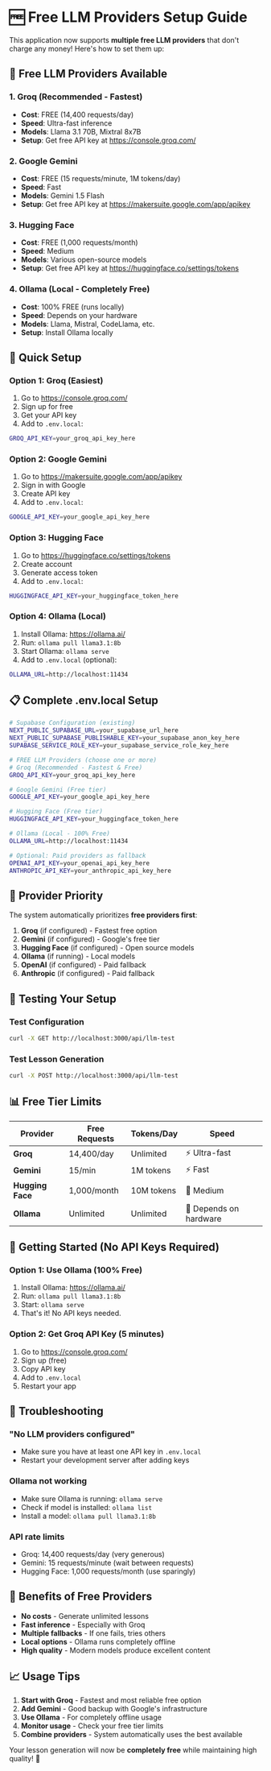 # 🆓 Free LLM Providers Setup Guide

This application now supports **multiple free LLM providers** that don't charge any money! Here's how to set them up:

## 🚀 **Free LLM Providers Available**

### **1. Groq (Recommended - Fastest)**
- **Cost**: FREE (14,400 requests/day)
- **Speed**: Ultra-fast inference
- **Models**: Llama 3.1 70B, Mixtral 8x7B
- **Setup**: Get free API key at https://console.groq.com/

### **2. Google Gemini**
- **Cost**: FREE (15 requests/minute, 1M tokens/day)
- **Speed**: Fast
- **Models**: Gemini 1.5 Flash
- **Setup**: Get free API key at https://makersuite.google.com/app/apikey

### **3. Hugging Face**
- **Cost**: FREE (1,000 requests/month)
- **Speed**: Medium
- **Models**: Various open-source models
- **Setup**: Get free API key at https://huggingface.co/settings/tokens

### **4. Ollama (Local - Completely Free)**
- **Cost**: 100% FREE (runs locally)
- **Speed**: Depends on your hardware
- **Models**: Llama, Mistral, CodeLlama, etc.
- **Setup**: Install Ollama locally

## 🔧 **Quick Setup**

### **Option 1: Groq (Easiest)**
1. Go to https://console.groq.com/
2. Sign up for free
3. Get your API key
4. Add to `.env.local`:
```bash
GROQ_API_KEY=your_groq_api_key_here
```

### **Option 2: Google Gemini**
1. Go to https://makersuite.google.com/app/apikey
2. Sign in with Google
3. Create API key
4. Add to `.env.local`:
```bash
GOOGLE_API_KEY=your_google_api_key_here
```

### **Option 3: Hugging Face**
1. Go to https://huggingface.co/settings/tokens
2. Create account
3. Generate access token
4. Add to `.env.local`:
```bash
HUGGINGFACE_API_KEY=your_huggingface_token_here
```

### **Option 4: Ollama (Local)**
1. Install Ollama: https://ollama.ai/
2. Run: `ollama pull llama3.1:8b`
3. Start Ollama: `ollama serve`
4. Add to `.env.local` (optional):
```bash
OLLAMA_URL=http://localhost:11434
```

## 📋 **Complete .env.local Setup**

```bash
# Supabase Configuration (existing)
NEXT_PUBLIC_SUPABASE_URL=your_supabase_url_here
NEXT_PUBLIC_SUPABASE_PUBLISHABLE_KEY=your_supabase_anon_key_here
SUPABASE_SERVICE_ROLE_KEY=your_supabase_service_role_key_here

# FREE LLM Providers (choose one or more)
# Groq (Recommended - Fastest & Free)
GROQ_API_KEY=your_groq_api_key_here

# Google Gemini (Free tier)
GOOGLE_API_KEY=your_google_api_key_here

# Hugging Face (Free tier)
HUGGINGFACE_API_KEY=your_huggingface_token_here

# Ollama (Local - 100% Free)
OLLAMA_URL=http://localhost:11434

# Optional: Paid providers as fallback
OPENAI_API_KEY=your_openai_api_key_here
ANTHROPIC_API_KEY=your_anthropic_api_key_here
```

## 🎯 **Provider Priority**

The system automatically prioritizes **free providers first**:

1. **Groq** (if configured) - Fastest free option
2. **Gemini** (if configured) - Google's free tier
3. **Hugging Face** (if configured) - Open source models
4. **Ollama** (if running) - Local models
5. **OpenAI** (if configured) - Paid fallback
6. **Anthropic** (if configured) - Paid fallback

## 🧪 **Testing Your Setup**

### **Test Configuration**
```bash
curl -X GET http://localhost:3000/api/llm-test
```

### **Test Lesson Generation**
```bash
curl -X POST http://localhost:3000/api/llm-test
```

## 📊 **Free Tier Limits**

| Provider | Free Requests | Tokens/Day | Speed |
|----------|---------------|------------|-------|
| **Groq** | 14,400/day | Unlimited | ⚡ Ultra-fast |
| **Gemini** | 15/min | 1M tokens | ⚡ Fast |
| **Hugging Face** | 1,000/month | 10M tokens | 🐌 Medium |
| **Ollama** | Unlimited | Unlimited | 🐌 Depends on hardware |

## 🚀 **Getting Started (No API Keys Required)**

### **Option 1: Use Ollama (100% Free)**
1. Install Ollama: https://ollama.ai/
2. Run: `ollama pull llama3.1:8b`
3. Start: `ollama serve`
4. That's it! No API keys needed.

### **Option 2: Get Groq API Key (5 minutes)**
1. Go to https://console.groq.com/
2. Sign up (free)
3. Copy API key
4. Add to `.env.local`
5. Restart your app

## 🔧 **Troubleshooting**

### **"No LLM providers configured"**
- Make sure you have at least one API key in `.env.local`
- Restart your development server after adding keys

### **Ollama not working**
- Make sure Ollama is running: `ollama serve`
- Check if model is installed: `ollama list`
- Install a model: `ollama pull llama3.1:8b`

### **API rate limits**
- Groq: 14,400 requests/day (very generous)
- Gemini: 15 requests/minute (wait between requests)
- Hugging Face: 1,000 requests/month (use sparingly)

## 🎉 **Benefits of Free Providers**

- **No costs** - Generate unlimited lessons
- **Fast inference** - Especially with Groq
- **Multiple fallbacks** - If one fails, tries others
- **Local options** - Ollama runs completely offline
- **High quality** - Modern models produce excellent content

## 📈 **Usage Tips**

1. **Start with Groq** - Fastest and most reliable free option
2. **Add Gemini** - Good backup with Google's infrastructure
3. **Use Ollama** - For completely offline usage
4. **Monitor usage** - Check your free tier limits
5. **Combine providers** - System automatically uses the best available

Your lesson generation will now be **completely free** while maintaining high quality! 🎉
